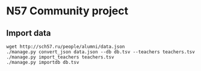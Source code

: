 # N57 Community project

## Import data

    wget http://sch57.ru/people/alumni/data.json
    ./manage.py convert_json data.json --db db.tsv --teachers teachers.tsv
    ./manage.py import_teachers teachers.tsv
    ./manage.py importdb db.tsv
